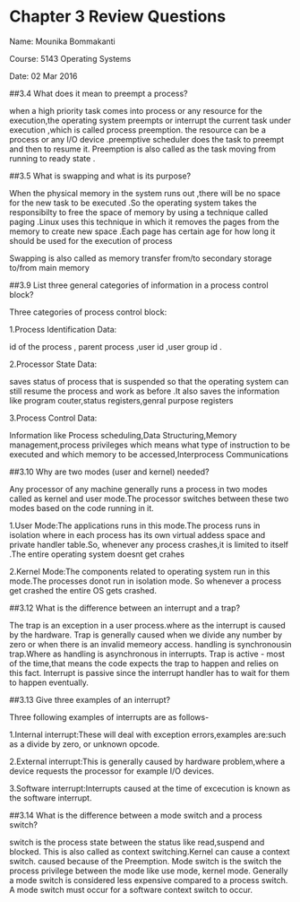 # Chapter 3 Review Questions

Name: Mounika Bommakanti

Course: 5143 Operating Systems

Date:  02 Mar 2016

##3.4 What does it mean to preempt a process?

when a high priority task comes into process or any resource for the execution,the operating system preempts or interrupt the current task under 
execution ,which is called process preemption.
the resource can be a process or any I/O device .preemptive scheduler does the task to preempt and then to resume it.
Preemption is also called as the task moving from running to ready state .


##3.5 What is swapping and what is its purpose?

When the physical memory in the system runs out ,there will be no space for the new task to be executed .So the operating system
takes the responsibilty to free the space of memory by using a technique called paging .Linux uses this technique in which 
it removes the pages from the memory to create new space .Each page has certain age for how long it should be used for the execution of 
process

Swapping is also called as memory transfer from/to secondary storage to/from main memory



##3.9 List three general categories of information in a process control block?

Three categories of process control block:

1.Process Identification Data:

id of the process , parent process ,user id ,user group id .

2.Processor State Data:

saves status of process that is  suspended so that the operating system can still resume the process 
and work as before .It also saves the information like program couter,status registers,genral purpose registers

3.Process Control Data: 

Information like Process scheduling,Data Structuring,Memory management,process privileges which means what type of instruction
to be executed and which memory to be accessed,Interprocess Communications



##3.10 Why are two modes (user and kernel) needed?

Any processor of any machine generally runs a process in two modes called as kernel and user mode.The processor switches 
between these two modes based on the code running in it.

1.User Mode:The applications runs in this mode.The process runs in isolation where in each process has its own virtual addess space
and private handler table.So, whenever any process crashes,it is limited to itself .The entire operating system doesnt get crahes

2.Kernel Mode:The components related to operating system run in this mode.The processes donot run in isolation mode.
So whenever a process get crashed the entire OS gets crashed.


##3.12 What is the difference between an interrupt and a trap?

The trap is an exception in a user process.where as the interrupt is caused by the hardware.
Trap is generally caused when we divide any number by zero or when there is an invalid memeory access.
handling is synchronousin trap.Where as handling is asynchronous in interrupts.
Trap is active - most of the time,that means the code expects the trap to happen and relies on this fact.
Interrupt is passive since the interrupt handler has to wait for them to happen eventually.


##3.13 Give three examples of an interrupt?

Three following examples of interrupts are as follows-

1.Internal interrupt:These will deal with exception errors,examples are:such as a divide by zero, or unknown opcode.

2.External interrupt:This is generally caused by hardware problem,where a device requests the processor for example I/O devices.

3.Software interrupt:Interrupts caused at the time of excecution is known as the software interrupt.


##3.14 What is the difference between a mode switch and a process switch?

switch is the process state between the status like read,suspend and blocked.
This is also called as context switching.Kernel can cause a context switch.
caused because of the Preemption. 
Mode switch is the switch the process privilege between the mode like use mode, kernel mode.
Generally a mode switch is considered less expensive compared to a process switch. 
A mode switch must occur for a software context switch to occur.




